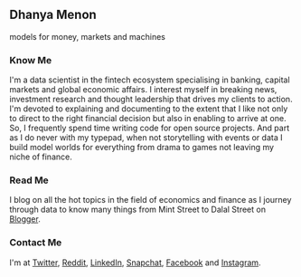## Dhanya Menon

models for money, markets and machines

### Know Me

I'm a data scientist in the fintech ecosystem specialising in banking, capital markets and global economic affairs. I interest myself in breaking news, investment research and thought leadership that drives my clients to action. I'm devoted to explaining and documenting to the extent that I like not only to direct to the right financial decision but also in enabling to arrive at one. So, I frequently spend time writing code for open source projects. And part as I do never with my typepad, when not storytelling with events or data I build model worlds for everything from drama to games not leaving my niche of finance. 

### Read Me

I blog on all the hot topics in the field of economics and finance as I journey through data to know many things from Mint Street to Dalal Street on [Blogger](https://mmedhanyamenonmba.blogspot.com/).

### Contact Me

I'm at [Twitter](https://www.twitter.com/mizdhanyamenon), [Reddit](https://www.reddit.com/user/dominadhanyamenonmba), [LinkedIn](https://www.linkedin.com/in/sayidadhanyamenonmba), [Snapchat](https://www.snapchat.com/add/maamdhanyamenon), [Facebook](https://www.facebook.com/susridhanyamenonmba) and [Instagram](https://www.instagram.com/srtadhanyamenonmba).
